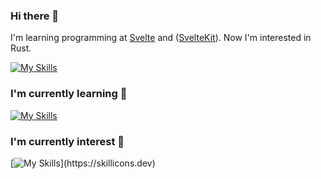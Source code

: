 ### Hi there 👋

I'm learning programming at [Svelte](https://svelte.dev) and ([SvelteKit](https://kit.svelte.dev)).
Now I'm interested in Rust.

[![My Skills](https://skillicons.dev/icons?i=rust)](https://skillicons.dev)  
### I'm currently learning 📝

[![My Skills](https://skillicons.dev/icons?i=git,js,ts,html,css,sass,tailwind,vite,electron,nodejs)](https://skillicons.dev) 
 
### I'm currently interest 📌

[![My Skills](https://skillicons.dev/icons?i=astro,pug,firebase,supabase,threejs,)](https://skillicons.dev)
